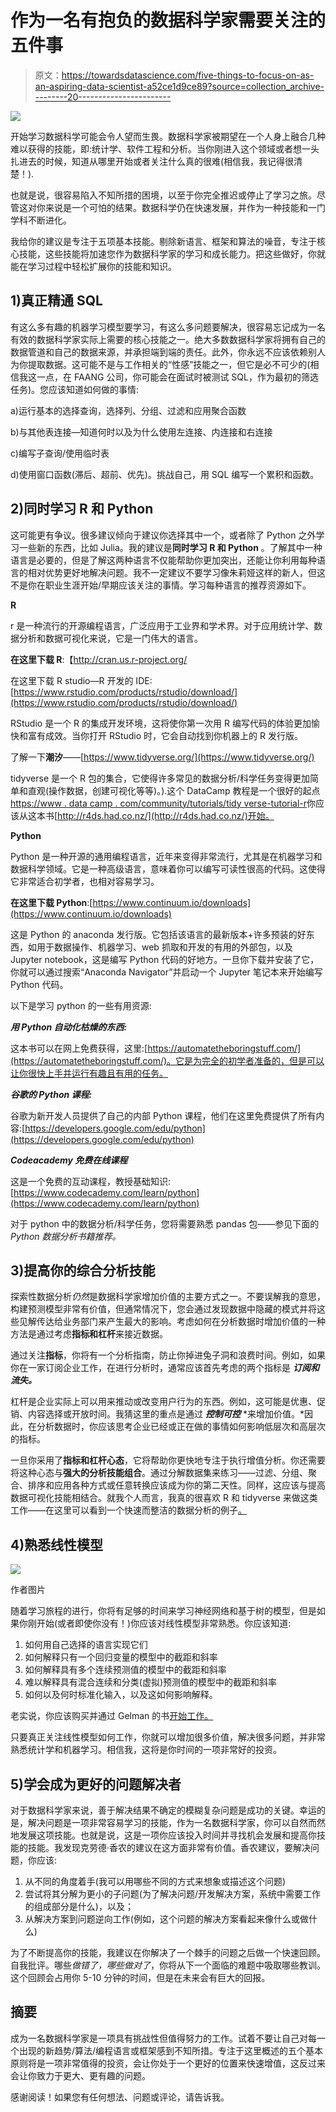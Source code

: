 # 作为一名有抱负的数据科学家需要关注的五件事

> 原文：<https://towardsdatascience.com/five-things-to-focus-on-as-an-aspiring-data-scientist-a52ce1d9ce89?source=collection_archive---------20----------------------->

![](img/fc5864de461ad2642f019ea1f3ed11a9.png)

开始学习数据科学可能会令人望而生畏。数据科学家被期望在一个人身上融合几种难以获得的技能，即:统计学、软件工程和分析。当你刚进入这个领域或者想一头扎进去的时候，知道从哪里开始或者关注什么真的很难(相信我，我记得很清楚！).

也就是说，很容易陷入不知所措的困境，以至于你完全推迟或停止了学习之旅。尽管这对你来说是一个可怕的结果。数据科学仍在快速发展，并作为一种技能和一门学科不断进化。

我给你的建议是专注于五项基本技能。剔除新语言、框架和算法的噪音，专注于核心技能，这些技能将加速您作为数据科学家的学习和成长能力。把这些做好，你就能在学习过程中轻松扩展你的技能和知识。

## 1)真正精通 SQL

有这么多有趣的机器学习模型要学习，有这么多问题要解决，很容易忘记成为一名有效的数据科学家实际上需要的核心技能之一。绝大多数数据科学家将拥有自己的数据管道和自己的数据来源，并承担端到端的责任。此外，你永远不应该依赖别人为你提取数据。这可能不是与工作相关的“性感”技能之一，但它是必不可少的(相信我这一点，在 FAANG 公司，你可能会在面试时被测试 SQL，作为最初的筛选任务)。您应该知道如何做的事情:

a)运行基本的选择查询，选择列、分组、过滤和应用聚合函数

b)与其他表连接—知道何时以及为什么使用左连接、内连接和右连接

c)编写子查询/使用临时表

d)使用窗口函数(滞后、超前、优先)。挑战自己，用 SQL 编写一个累积和函数。

## 2)同时学习 R 和 Python

这可能更有争议。很多建议倾向于建议你选择其中一个，或者除了 Python 之外学习一些新的东西，比如 Julia。我的建议是**同时学习 R 和 Python** 。了解其中一种语言是必要的，但是了解这两种语言不仅能帮助你更加突出，还能让你利用每种语言的相对优势更好地解决问题。我不一定建议不要学习像朱莉娅这样的新人，但这不是你在职业生涯开始/早期应该关注的事情。学习每种语言的推荐资源如下。

**R**

r 是一种流行的开源编程语言，广泛应用于工业界和学术界。对于应用统计学、数据分析和数据可视化来说，它是一门伟大的语言。

**在这里下载 R**:【http://cran.us.r-project.org/ 

在这里下载 R studio—R 开发的 IDE:[https://www.rstudio.com/products/rstudio/download/](https://www.rstudio.com/products/rstudio/download/)

RStudio 是一个 R 的集成开发环境，这将使你第一次用 R 编写代码的体验更加愉快和富有成效。当你打开 RStudio 时，它会自动找到你机器上的 R 发行版。

了解一下**潮汐**——[https://www.tidyverse.org/](https://www.tidyverse.org/)

tidyverse 是一个 R 包的集合，它使得许多常见的数据分析/科学任务变得更加简单和直观(操作数据，创建可视化等等)。).这个 DataCamp 教程是一个很好的起点[https://www . data camp . com/community/tutorials/tidy verse-tutorial-r](https://www.datacamp.com/community/tutorials/tidyverse-tutorial-r)你应该从这本书[http://r4ds.had.co.nz/](http://r4ds.had.co.nz/)开始。

**Python**

Python 是一种开源的通用编程语言，近年来变得非常流行，尤其是在机器学习和数据科学领域。它是一种高级语言，意味着你可以编写可读性很高的代码。这使得它非常适合初学者，也相对容易学习。

**在这里下载 Python**:[https://www.continuum.io/downloads](https://www.continuum.io/downloads)

这是 Python 的 anaconda 发行版。它包括该语言的最新版本+许多预装的好东西，如用于数据操作、机器学习、web 抓取和开发的有用的外部包，以及 Jupyter notebook，这是编写 Python 代码的好地方。一旦你下载并安装了它，你就可以通过搜索“Anaconda Navigator”并启动一个 Jupyter 笔记本来开始编写 Python 代码。

以下是学习 python 的一些有用资源:

***用 Python 自动化枯燥的东西:***

这本书可以在网上免费获得，这里:[https://automatetheboringstuff.com/](https://automatetheboringstuff.com/)。它是为完全的初学者准备的，但是可以让你很快上手并运行有趣且有用的任务。

***谷歌的 Python 课程:***

谷歌为新开发人员提供了自己的内部 Python 课程，他们在这里免费提供了所有内容:[https://developers.google.com/edu/python](https://developers.google.com/edu/python)

***Codeacademy 免费在线课程***

这是一个免费的互动课程，教授基础知识:[https://www.codecademy.com/learn/python](https://www.codecademy.com/learn/python)

对于 python 中的数据分析/科学任务，您将需要熟悉 pandas 包——参见下面的 *Python 数据分析书籍推荐。*

## 3)提高你的综合分析技能

探索性数据分析*仍然*是数据科学家增加价值的主要方式之一。不要误解我的意思，构建预测模型非常有价值，但通常情况下，您会通过发现数据中隐藏的模式并将这些见解传达给业务部门来产生最大的影响。考虑如何在分析数据时增加价值的一种方法是通过考虑**指标和杠杆**来接近数据。

通过关注**指标**，你将有一个分析指南，防止你掉进兔子洞和浪费时间。例如，如果你在一家订阅企业工作，在进行分析时，通常应该首先考虑的两个指标是 ***订阅和流失。***

杠杆是企业实际上可以用来推动或改变用户行为的东西。例如，这可能是优惠、促销、内容选择或开放时间。我猜这里的重点是通过 ***控制可控*** *来增加价值。*因此，在分析数据时，你应该思考企业已经或正在做的事情如何影响低层次和高层次的指标。

一旦你采用了**指标和杠杆心态**，它将帮助你更快地专注于执行增值分析。你还需要将这种心态与**强大的分析技能组合**。通过分解数据集来练习——过滤、分组、聚合、排序和应用各种方式或任意转换应该成为你的第二天性。同样，这应该与提高数据可视化技能相结合。就我个人而言，我真的很喜欢 R 和 tidyverse 来做这类工作——在这里可以看到一个快速而整洁的数据分析的例子[。](https://conrmcdonald.medium.com/a-quick-and-tidy-data-analysis-2cf0d42909b3)

## 4)熟悉线性模型

![](img/fc5864de461ad2642f019ea1f3ed11a9.png)

作者图片

随着学习旅程的进行，你将有足够的时间来学习神经网络和基于树的模型，但是如果你刚开始(或者即使你没有！)你应该对线性模型非常熟悉。你应该知道:

1.  如何用自己选择的语言实现它们
2.  如何解释只有一个回归变量的模型中的截距和斜率
3.  如何解释具有多个连续预测值的模型中的截距和斜率
4.  难以解释具有混合连续和分类(虚拟)预测值的模型中的截距和斜率
5.  如何以及何时标准化输入，以及这如何影响解释。

老实说，你应该购买并通过 Gelman 的书[开始工作。](https://www.amazon.co.uk/Analysis-Regression-Multilevel-Hierarchical-Analytical/dp/052168689X/ref=sr_1_4?dchild=1&keywords=gelman+and+hill&qid=1617523487&sr=8-4)

只要真正关注线性模型如何工作，你就可以增加很多价值，解决很多问题，并非常熟悉统计学和机器学习。相信我，这将是你时间的一项非常好的投资。

## **5)学会成为更好的问题解决者**

对于数据科学家来说，善于解决结果不确定的模糊复杂问题是成功的关键。幸运的是，解决问题是一项非常容易学习的技能，作为一名数据科学家，你可以自然而然地发展这项技能。也就是说，这是一项你应该投入时间并寻找机会发展和提高你技能的技能。我发现克劳德·香农的建议在这方面非常有价值。香农建议，要解决问题，你应该:

1.  从不同的角度着手(我可以用哪些不同的方式来想象或描述这个问题)
2.  尝试将其分解为更小的子问题(为了解决问题/开发解决方案，系统中需要工作的组成部分是什么)，以及；
3.  从解决方案到问题逆向工作(例如，这个问题的解决方案看起来像什么或做什么)

为了不断提高你的技能，我建议在你解决了一个棘手的问题之后做一个快速回顾。自我批评。哪些*做错了，哪些做对了*，你将从下一个面临的难题中吸取哪些教训。这个回顾会占用你 5-10 分钟的时间，但是在未来会有巨大的回报。

## 摘要

成为一名数据科学家是一项具有挑战性但值得努力的工作。试着不要让自己对每一个出现的新趋势/算法/编程语言或框架感到不知所措。专注于这里概述的五个基本原则将是一项非常值得的投资，会让你处于一个更好的位置来快速增值，这反过来会让你致力于更大、更有趣的问题。

感谢阅读！如果您有任何想法、问题或评论，请告诉我。